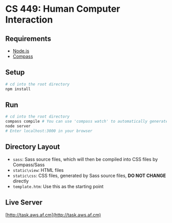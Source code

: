 # CS 449: Human Computer Interaction

## Requirements
- [Node.js](http://nodejs.org/)
- [Compass](http://compass-style.org/)

## Setup
```bash
# cd into the root directory
npm install
```

## Run
```bash
# cd into the root directory
compass compile # You can use 'compass watch' to automatically generate .css files
node server
# Enter localhost:3000 in your browser
```

## Directory Layout
- `sass`: Sass source files, which will then be compiled into CSS files by Compass/Sass
- `static\view`: HTML files
- `static\css`: CSS files, generated by Sass source files, **DO NOT CHANGE** directly
- `template.htm`: Use this as the starting point

## Live Server
[http://task.aws.af.cm](http://task.aws.af.cm)
